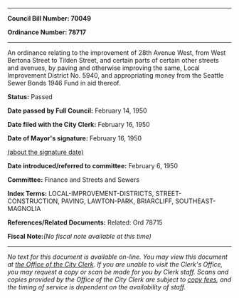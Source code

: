 

********

**Council Bill Number: 70049**
   
**Ordinance Number: 78717**
********

 An ordinance relating to the improvement of 28th Avenue West, from West Bertona Street to Tilden Street, and certain parts of certain other streets and avenues, by paving and otherwise improving the same, Local Improvement District No. 5940, and appropriating money from the Seattle Sewer Bonds 1946 Fund in aid thereof.

**Status:** Passed
   
**Date passed by Full Council:** February 14, 1950
   
**Date filed with the City Clerk:** February 16, 1950
   
**Date of Mayor's signature:** February 16, 1950
   
[(about the signature date)](/~public/approvaldate.htm)
   
   
   
**Date introduced/referred to committee:** February 6, 1950
   
**Committee:** Finance and Streets and Sewers
   
   
**Index Terms:** LOCAL-IMPROVEMENT-DISTRICTS, STREET-CONSTRUCTION, PAVING, LAWTON-PARK, BRIARCLIFF, SOUTHEAST-MAGNOLIA

**References/Related Documents:** Related: Ord 78715

**Fiscal Note:**_(No fiscal note available at this time)_
********

_No text for this document is available on-line. You may view this document at [the Office of the City Clerk](http://www.seattle.gov/leg/clerk/contactUs.htm). If you are unable to visit the Clerk's Office, you may request a copy or scan be made for you by Clerk staff. Scans and copies provided by the Office of the City Clerk are subject to [copy fees](http://clerk.seattle.gov/~public/clerkfees.htm), and the timing of service is dependent on the availability of staff._

